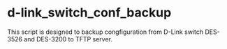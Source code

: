 # d-link_switch_conf_backup

This script is designed to backup congfiguration from D-Link switch DES-3526 and DES-3200 to TFTP server.
